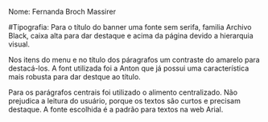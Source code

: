 Nome: Fernanda Broch Massirer

#Tipografia:
Para o título do banner uma fonte sem serifa, familia Archivo Black, caixa alta para dar destaque e acima da página devido a hierarquia visual.

Nos itens do menu e no título dos páragrafos um contraste do amarelo para destacá-los. A font utilizada foi a Anton que já possui uma característica mais robusta para dar destque ao título.

Para os parágrafos centrais foi utilizado o alimento centralizado. Não prejudica a leitura do usuário, porque os textos são curtos e precisam destaque.
A fonte escolhida é a padrão para textos na web Arial.



